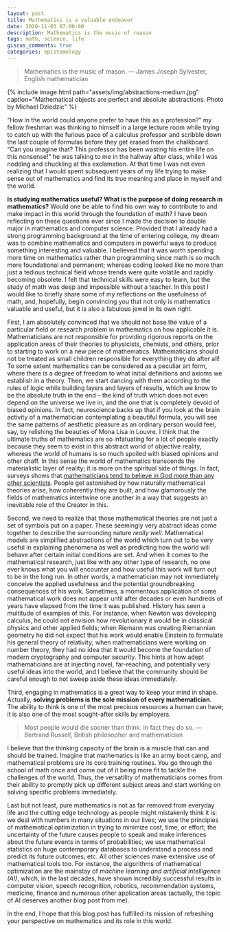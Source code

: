 ```yaml
---
layout: post
title: Mathematics is a valuable endeavor
date: 2020-11-03 07:00:00
description: Mathematics is the music of reason
tags: math, science, life
giscus_comments: true
categories: epistemology
---
```


<blockquote>
    Mathematics is the music of reason.
    — James Joseph Sylvester, English mathematician
</blockquote>

{% include image.html path="assets/img/abstractions-medium.jpg" caption="Mathematical objects are perfect and absolute abstractions. Photo by Michael Dziedzic" %}

“How in the world could anyone prefer to have this as a profession?” my fellow freshman was thinking to himself in a large lecture room while trying to catch up with the furious pace of a calculus professor and scribble down the last couple of formulas before they get erased from the chalkboard. “Can you imagine that? This professor has been wasting
his entire life on this nonsense!” he was talking to me in the hallway after class, while I was nodding and chuckling at this exclamation. At that time I was not even realizing that I would spent subsequent years of my life trying to make sense out of mathematics and find its true meaning and place in myself and the world.

**Is studying mathematics useful? What is the purpose of doing research in
mathematics?** Would one be able to find his own way to contribute to and make impact in this world through the foundation of math? I have been reflecting on these questions ever since I made the decision to double major in mathematics and computer science. Provided that I already had a strong programming background at the time of entering college, my dream was to combine mathematics and computers in powerful ways to produce something interesting and valuable. I believed that it was worth spending more time on mathematics rather than programming since math is so much more foundational and permanent; whereas coding looked like no more than just a tedious technical field whose trends were quite volatile and rapidly becoming obsolete. I felt that technical skills were easy to learn, but the study of math was deep and impossible without a teacher. In
this post I would like to briefly share some of my reflections on the usefulness of math, and, hopefully, begin convincing you that not only is mathematics valuable and useful, but it is also a fabulous jewel in its own right.

First, I am absolutely convinced that we should not base the value of a particular field or research problem in mathematics on how applicable it is. Mathematicians are not responsible for providing rigorous reports on the application areas of their theories to physicists, chemists, and others, prior to starting to work on a new piece of mathematics. Mathematicians should not be treated as small children responsible for everything they do after all! To some extent mathematics can be considered as a peculiar art form, where there is a degree of freedom to what initial definitions and axioms we establish in a theory. Then, we start dancing with them according to the rules of logic while building layers and layers of results, which we know to be the absolute truth in the end – the kind of truth which does not even depend on the universe we live in, and the one that is completely devoid of biased opinions. In fact, neuroscience backs up that if you look at the brain activity of a mathematician contemplating a beautiful formula, you will see the same patterns of aesthetic pleasure as an ordinary person would feel, say, by relishing the beauties of Mona Lisa in Louvre. I think that the ultimate truths of mathematics are so infatuating for a lot of people exactly because they seem to exist in this abstract world of objective reality, whereas the world of humans is so much spoiled with biased opinions and other chaff. In this sense the world of mathematics transcends the materialistic layer of reality; it is more on the spiritual side of things. In fact, surveys shows that [mathematicians tend to believe in God more than any other scientists](https://transformingteachers.org/en/articles/biblical-integration/mathematics/193-why-the-mathematicians-more-than-other-scientists-tend-to-believe-theres-a-god). People get astonished by how naturally mathematical theories arise, how coherently they are built, and how glamorously the fields of mathematics intertwine one another in a way that suggests an inevitable role of the Creator in this.

Second, we need to realize that those mathematical theories are not just a set of symbols put on a paper. These seemingly very abstract ideas come together to describe the surrounding nature *really well*. Mathematical models are simplified abstractions of the world which turn out to be very useful in explaining phenomena as well as predicting how the world will behave after certain initial conditions are set. And when it comes to the
mathematical research, just like with any other type of research, no one ever knows what you will encounter and how useful this work will turn out to be in the long run. In other words, a mathematician may not immediately conceive the applied usefulness and the potential groundbreaking consequences of his work. Sometimes, a momentous application of some mathematical work does not appear until after decades or even hundreds of years have elapsed from the time it was published. History has seen a multitude of examples of this. For instance, when Newton was developing calculus, he could not envision how revolutionary it would be in classical physics and other applied fields; when Riemann was creating Riemannian geometry he did not expect that his work would enable Einstein to formulate his general theory of relativity; when mathematicians were working on number theory, they had no idea that it would become the foundation of modern cryptography and computer security. This hints at how adept mathematicians are at injecting novel, far-reaching, and potentially very useful ideas into the world, and I believe that the community should be careful enough to not sweep aside these ideas immediately.

Third, engaging in mathematics is a great way to keep your mind in shape. Actually, **solving problems is the sole mission of every mathematician**. The ability to think is one of the most precious resources a human can have; it is also one of the most sought-after skills by employers.

<blockquote>
    Most people would die sooner than think. In fact they do so.
    — Bertrand Russell, British philosopher and mathematician
</blockquote>

I believe that the thinking capacity of the brain is a muscle that can and should be trained. Imagine that mathematics is like an army boot camp, and mathematical problems are its core training routines. You go through the school of math once and come out of it being more fit to tackle the challenges of the world. Thus, the versatility of mathematicians comes from their ability to promptly pick up different subject areas and start working on solving specific problems immediately.

Last but not least, pure mathematics is not as far removed from everyday life and the cutting edge technology as people might mistakenly think it is: we deal with numbers in many situations in our lives; we use the principles of mathematical optimization in trying to minimize cost, time, or effort; the uncertainty of the future causes people to speak and make inferences about the future events in terms of probabilities; we use mathematical statistics on huge contemporary databases to understand a process and predict its future outcomes; etc. All other sciences make extensive use of mathematical tools too. For instance, the algorithms of mathematical optimization are the mainstay of *machine learning and artificial intelligence (AI)*, which, in the last decades, have shown incredibly successful results in computer vision, speech recognition, robotics, recommendation systems, medicine, finance and numerous other application areas (actually, the topic of AI deserves another blog post from me).

In the end, I hope that this blog post has fulfilled its mission of refreshing your perspective on mathematics and its role in this world.